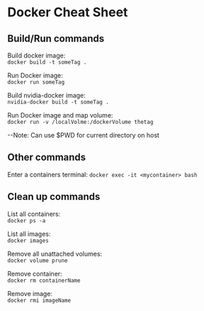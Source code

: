 # Docker Cheat Sheet

## Build/Run commands

Build docker image:  
`docker build -t someTag .`

Run Docker image:  
`docker run someTag`

Build nvidia-docker image:  
`nvidia-docker build -t someTag .`

Run Docker image and map volume:  
`docker run -v /localVolme:/dockerVolume thetag`

--Note: Can use $PWD for current directory on host

## Other commands 

Enter a containers terminal: `docker exec -it <mycontainer> bash`


## Clean up commands

List all containers:  
`docker ps -a`

List all images:  
`docker images`

Remove all unattached volumes:  
`docker volume prune`

Remove container:  
`docker rm containerName`

Remove image:  
`docker rmi imageName`










